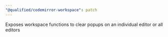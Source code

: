 ```yaml
---
"@qualified/codemirror-workspace": patch
---
```


Exposes workspace functions to clear popups on an individual editor or all editors
